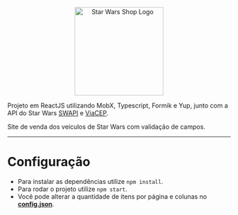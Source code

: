 <p align="center">
  <img height="200" src="https://pngimg.com/uploads/star_wars_logo/star_wars_logo_PNG43.png" alt="Star Wars Shop Logo"/>
</p>

Projeto em ReactJS utilizando MobX, Typescript, Formik e Yup, junto com a API do Star Wars [SWAPI](https://swapi.dev/about) e [ViaCEP](http://viacep.com.br).

Site de venda dos veículos de Star Wars com validação de campos.

<hr>

# Configuração

- Para instalar as dependências utilize `npm install`.
- Para rodar o projeto utilize `npm start`.
- Você pode alterar a quantidade de itens por página e colunas no **[config.json](https://github.com/MateusOFCZ/StarWarsShop/blob/master/src/Assets/config.json)**.
